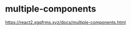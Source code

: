 # multiple-components  



https://react2.xgqfrms.xyz/docs/multiple-components.html


















